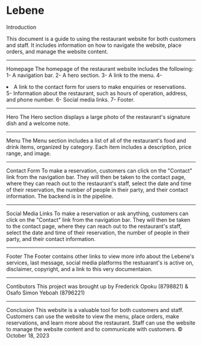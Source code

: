 # Lebene

Introduction

This document is a guide to using the restaurant website for both customers and staff. It includes
information on how
to
navigate the website, place orders, and manage the website content.

---

Homepage
The homepage of the restaurant website includes the following:
1- A navigation bar.
2- A hero section.
3- A link to the menu.
4- <li>A link to the contact form for users to make enquiries or reservations.</li>
5- Information about the restaurant, such as hours of operation, address, and phone number.
6- Social media links.
7- Footer.

---

Hero
The Hero section displays a large photo of the restaurant's signature dish and a welcome note.

---

Menu
The Menu section includes a list of all of the restaurant's food and drink items, organized by category. Each item includes a description, price range, and image.

---

Contact Form
To make a reservation, customers can click on the "Contact" link from the navigation bar. They will then be taken to the contact page, where they can reach out to the restaurant's staff, select the date and time of their reservation, the number of people in their party, and their contact information. The backend is in the pipeline.

---

Social Media Links
To make a reservation or ask anything, customers can click on the "Contact" link from the navigation bar. They will then be taken
to the contact page, where they can reach out to the restaurant's staff, select the date and time of their reservation, the number of people in their
party, and their contact information.

---

Footer
The Footer contains other links to view more info about the Lebene's services, last message, social media platforms the restuarant's is active on, disclaimer, copyright, and a link to this very documentaion.

---

Contibutors
This project was brought up by Frederick Opoku (8798821) & Osafo Simon Yeboah (8796221)

---

Conclusion
This website is a valuable tool for both customers and staff. Customers can use the website to view the menu,
place orders, make reservations, and learn more about the restaurant. Staff can use the website to manage the website
content and to communicate with customers. &copy; October 18, 2023

